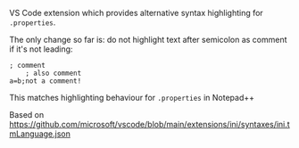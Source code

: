 VS Code extension which provides alternative syntax highlighting for `.properties`.

The only change so far is: do not highlight text after semicolon as comment if it's not leading:

```properties
; comment
    ; also comment
a=b;not a comment!
```

This matches highlighting behaviour for `.properties` in Notepad++

Based on https://github.com/microsoft/vscode/blob/main/extensions/ini/syntaxes/ini.tmLanguage.json

